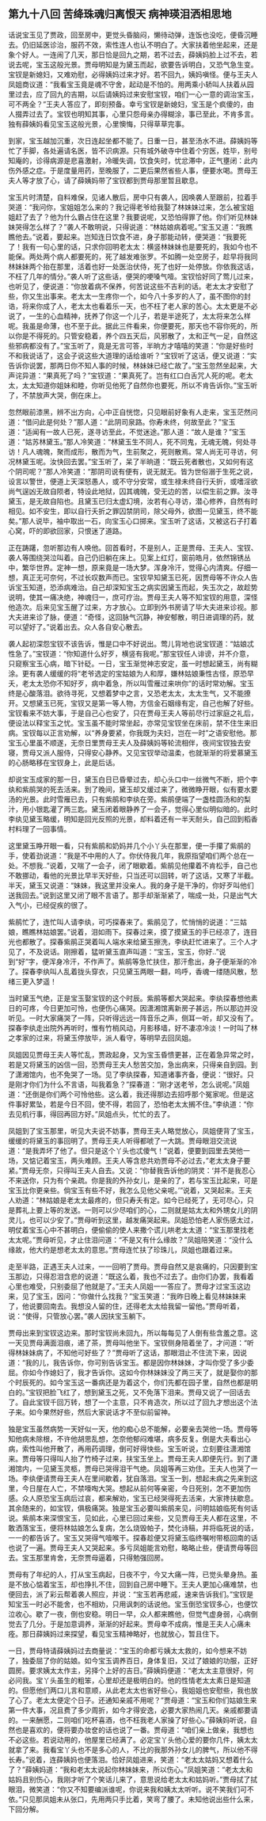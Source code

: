 ## 第九十八回 苦绛珠魂归离恨天 病神瑛泪洒相思地


<p>话说宝玉见了贾政，回至房中，更觉头昏脑闷，懒待动弹，连饭也没吃，便昏沉睡去。仍旧延医诊治，服药不效，索性连人也认不明白了。大家扶着他坐起来，还是象个好人。一连闹了几天，那日恰是回九之期，若不过去，薛姨妈脸上过不去，若说去呢，宝玉这般光景。贾母明知是为黛玉而起，欲要告诉明白，又恐气急生变。宝钗是新媳妇，又难劝慰，必得姨妈过来才好。若不回九，姨妈嗔怪。便与王夫人凤姐商议道：“我看宝玉竟是魂不守舍，起动是不怕的。用两乘小轿叫人扶着从园里过去，应了回九的吉期，以后请姨妈过来安慰宝钗，咱们一心一意的调治宝玉，可不两全？”王夫人答应了，即刻预备。幸亏宝钗是新媳妇，宝玉是个疯傻的，由人掇弄过去了。宝钗也明知其事，心里只怨母亲办得糊涂，事已至此，不肯多言。独有薛姨妈看见宝玉这般光景，心里懊悔，只得草草完事。</p>
<p>到家，宝玉越加沉重，次日连起坐都不能了。日重一日，甚至汤水不进。薛姨妈等忙了手脚，各处遍请名医，皆不识病源。只有城外破寺中住着个穷医，姓毕，别号知庵的，诊得病源是悲喜激射，冷暖失调，饮食失时，忧忿滞中，正气壅闭：此内伤外感之症。于是度量用药，至晚服了，二更后果然省些人事，便要水喝。贾母王夫人等才放了心，请了薛姨妈带了宝钗都到贾母那里暂且歇息。</p>
<p>宝玉片时清楚，自料难保，见诸人散后，房中只有袭人，因唤袭人至跟前，拉着手哭道：“我问你，宝姐姐怎么来的？我记得老爷给我娶了林妹妹过来，怎么被宝姐姐赶了去了？他为什么霸占住在这里？我要说呢，又恐怕得罪了他。你们听见林妹妹哭得怎么样了？”袭人不敢明说，只得说道：“林姑娘病着呢。”宝玉又道：“我瞧瞧他去。”说着，要起来。岂知连日饮食不进，身子那能动转，便哭道：“我要死了！我有一句心里的话，只求你回明老太太：横竖林妹妹也是要死的，我如今也不能保。两处两个病人都要死的，死了越发难张罗。不如腾一处空房子，趁早将我同林妹妹两个抬在那里，活着也好一处医治伏侍，死了也好一处停放。你依我这话，不枉了几年的情分。”袭人听了这些话，便哭的哽嗓气噎。宝钗恰好同了莺儿过来，也听见了，便说道：“你放着病不保养，何苦说这些不吉利的话。老太太才安慰了些，你又生出事来。老太太一生疼你一个，如今八十多岁的人了，虽不图你的封诰，将来你成了人，老太太也看着乐一天，也不枉了老人家的苦心。太太更是不必说了，一生的心血精神，抚养了你这一个儿子，若是半途死了，太太将来怎么样呢。我虽是命薄，也不至于此。据此三件看来，你便要死，那天也不容你死的，所以你是不得死的。只管安稳着，养个四五天后，风邪散了，太和正气一足，自然这些邪病都没有了。”宝玉听了，竟是无言可答，半晌方才嘻嘻的笑道：“你是好些时不和我说话了，这会子说这些大道理的话给谁听？”宝钗听了这话，便又说道：“实告诉你说罢，那两日你不知人事的时候，林妹妹已经亡故了。”宝玉忽然坐起来，大声诧异道：“果真死了吗？”宝钗道：“果真死了。岂有红口白舌咒人死的呢。老太太，太太知道你姐妹和睦，你听见他死了自然你也要死，所以不肯告诉你。”宝玉听了，不禁放声大哭，倒在床上。</p>
<p>忽然眼前漆黑，辨不出方向，心中正自恍惚，只见眼前好象有人走来，宝玉茫然问道：“借问此是何处？”那人道：“此阴司泉路。你寿未终，何故至此？”宝玉道：“适闻有一故人已死，遂寻访至此，不觉迷途。”那人道：“故人是谁？”宝玉道：“姑苏林黛玉。”那人冷笑道：“林黛玉生不同人，死不同鬼，无魂无魄，何处寻访！凡人魂魄，聚而成形，散而为气，生前聚之，死则散焉。常人尚无可寻访，何况林黛玉呢。汝快回去罢。”宝玉听了，呆了半晌道：“既云死者散也，又如何有这个阴司呢？”那人冷笑道：“那阴司说有便有，说无就无。皆为世俗溺于生死之说，设言以警世，便道上天深怒愚人，或不守分安常，或生禄未终自行夭折，或嗜淫欲尚气逞凶无故自陨者，特设此地狱，囚其魂魄，受无边的苦，以偿生前之罪。汝寻黛玉，是无故自陷也。且黛玉已归太虚幻境，汝若有心寻访，潜心修养，自然有时相见。如不安生，即以自行夭折之罪囚禁阴司，除父母外，欲图一见黛玉，终不能矣。”那人说毕，袖中取出一石，向宝玉心口掷来。宝玉听了这话，又被这石子打着心窝，吓的即欲回家，只恨迷了道路。</p>
<p>正在踌躇，忽听那边有人唤他。回首看时，不是别人，正是贾母、王夫人、宝钗、袭人等围绕哭泣叫着。自己仍旧躺在床上。见案上红灯，窗前皓月，依然锦锈丛中，繁华世界。定神一想，原来竟是一场大梦。浑身冷汗，觉得心内清爽。仔细一想，真正无可奈何，不过长叹数声而已。宝钗早知黛玉已死，因贾母等不许众人告诉宝玉知道，恐添病难治。自己却深知宝玉之病实因黛玉而起，失玉次之，故趁势说明，使其一痛决绝，神魂归一，庶可疗治。贾母王夫人等不知宝钗的用意，深怪他造次。后来见宝玉醒了过来，方才放心。立即到外书房请了毕大夫进来诊视。那大夫进来诊了脉，便道：“奇怪，这回脉气沉静，神安郁散，明日进调理的药，就可以望好了。”说着出去。众人各自安心散去。</p>
<p>袭人起初深怨宝钗不该告诉，惟是口中不好说出。莺儿背地也说宝钗道：“姑娘忒性急了。”宝钗道：“你知道什么好歹，横竖有我呢。”那宝钗任人诽谤，并不介意，只窥察宝玉心病，暗下针砭。一日，宝玉渐觉神志安定，虽一时想起黛玉，尚有糊涂。更有袭人缓缓的将“老爷选定的宝姑娘为人和厚，嫌林姑娘秉性古怪，原恐早夭，老太太恐你不知好歹，病中着急，所以叫雪雁过来哄你”的话时常劝解。宝玉终是心酸落泪。欲待寻死，又想着梦中之言，又恐老太太，太太生气，又不能撩开。又想黛玉已死，宝钗又是第一等人物，方信金石姻缘有定，自己也解了好些。宝钗看来不妨大事，于是自己心也安了，只在贾母王夫人等前尽行过家庭之礼后，便设法以释宝玉之忧。宝玉虽不能时常坐起，亦常见宝钗坐在床前，禁不住生来旧病。宝钗每以正言劝解，以“养身要紧，你我既为夫妇，岂在一时”之语安慰他。那宝玉心里虽不顺遂，无奈日里贾母王夫人及薛姨妈等轮流相伴，夜间宝钗独去安寝，贾母又派人服侍，只得安心静养。又见宝钗举动温柔，也就渐渐的将爱慕黛玉的心肠略移在宝钗身上，此是后话。</p>
<p>却说宝玉成家的那一日，黛玉白日已昏晕过去，却心头口中一丝微气不断，把个李纨和紫鹃哭的死去活来。到了晚间，黛玉却又缓过来了，微微睁开眼，似有要水要汤的光景。此时雪雁已去，只有紫鹃和李纨在旁。紫鹃便端了一盏桂圆汤和的梨汁，用小银匙灌了两三匙。黛玉闭着眼静养了一会子，觉得心里似明似暗的。此时李纨见黛玉略缓，明知是回光反照的光景，却料着还有一半天耐头，自己回到稻香村料理了一回事情。</p>
<p>这里黛玉睁开眼一看，只有紫鹃和奶妈并几个小丫头在那里，便一手攥了紫鹃的手，使着劲说道：“我是不中用的人了。你伏侍我几年，我原指望咱们两个总在一处。不想我..”说着，又喘了一会子，闭了眼歇着。紫鹃见他攥着不肯松手，自己也不敢挪动，看他的光景比早半天好些，只当还可以回转，听了这话，又寒了半截。半天，黛玉又说道：“妹妹，我这里并没亲人。我的身子是干净的，你好歹叫他们送我回去。”说到这里又闭了眼不言语了。那手却渐渐紧了，喘成一处，只是出气大入气小，已经促疾的很了。</p>
<p>紫鹃忙了，连忙叫人请李纨，可巧探春来了。紫鹃见了，忙悄悄的说道：“三姑娘，瞧瞧林姑娘罢。”说着，泪如雨下。探春过来，摸了摸黛玉的手已经凉了，连目光也都散了。探春紫鹃正哭着叫人端水来给黛玉擦洗，李纨赶忙进来了。三个人才见了，不及说话。刚擦着，猛听黛玉直声叫道：“宝玉，宝玉，你好..”说到“好”字，便浑身冷汗，不作声了。紫鹃等急忙扶住，那汗愈出，身子便渐渐的冷了。探春李纨叫人乱着拢头穿衣，只见黛玉两眼一翻，呜呼，香魂一缕随风散，愁绪三更入梦遥！</p>
<p>当时黛玉气绝，正是宝玉娶宝钗的这个时辰。紫鹃等都大哭起来。李纨探春想他素日的可疼，今日更加可怜，也便伤心痛哭。因潇湘馆离新房子甚远，所以那边并没听见。一时大家痛哭了一阵，只听得远远一阵音乐之声，侧耳一听，却又没有了。探春李纨走出院外再听时，惟有竹梢风动，月影移墙，好不凄凉冷淡！一时叫了林之孝家的过来，将黛玉停放毕，派人看守，等明早去回凤姐。</p>
<p>凤姐因见贾母王夫人等忙乱，贾政起身，又为宝玉昏愦更甚，正在着急异常之时，若是又将黛玉的凶信一回，恐贾母王夫人愁苦交加，急出病来，只得亲自到园。到了潇湘馆内，也不免哭了一场。见了李纨探春，知道诸事齐备，便说：“很好。只是刚才你们为什么不言语，叫我着急？”探春道：“刚才送老爷，怎么说呢。”凤姐道：“还倒是你们两个可怜他些。这么着，我还得那边去招呼那个冤家呢。但是这件事好累坠，若是今日不回，使不得，若回了，恐怕老太太搁不住。”李纨道：“你去见机行事，得回再回方好。”凤姐点头，忙忙的去了。</p>
<p>凤姐到了宝玉那里，听见大夫说不妨事，贾母王夫人略觉放心，凤姐便背了宝玉，缓缓的将黛玉的事回明了。贾母王夫人听得都唬了一大跳。贾母眼泪交流说道：“是我弄坏了他了。但只是这个丫头也忒傻气！”说着，便要到园里去哭他一场，又惦记着宝玉，两头难顾。王夫人等含悲共劝贾母不必过去，”老太太身子要紧。”贾母无奈，只得叫王夫人自去。又说：“你替我告诉他的阴灵：‘并不是我忍心不来送你，只为有个亲疏。你是我的外孙女儿，是亲的了，若与宝玉比起来，可是宝玉比你更亲些。倘宝玉有些不好，我怎么见他父亲呢。’”说着，又哭起来。王夫人劝道：“林姑娘是老太太最疼的，但只寿夭有定。如今已经死了，无可尽心，只是葬礼上要上等的发送。一则可以少尽咱们的心，二则就是姑太太和外甥女儿的阴灵儿，也可以少安了。”贾母听到这里，越发痛哭起来。凤姐恐怕老人家伤感太过，明仗着宝玉心中不甚明白，便偷偷的使人来撒个谎儿哄老太太道：“宝玉那里找老太太呢。”贾母听见，才止住泪问道：“不是又有什么缘故？”凤姐陪笑道：“没什么缘故，他大约是想老太太的意思。”贾母连忙扶了珍珠儿，凤姐也跟着过来。</p>
<p>走至半路，正遇王夫人过来，一一回明了贾母。贾母自然又是哀痛的，只因要到宝玉那边，只得忍泪含悲的说道：“既这么着，我也不过去了。由你们办罢，我看着心里也难受，只别委屈了他就是了。”王夫人凤姐一一答应了。贾母才过宝玉这边来，见了宝玉，因问：“你做什么找我？”宝玉笑道：“我昨日晚上看见林妹妹来了，他说要回南去。我想没人留的住，还得老太太给我留一留他。”贾母听着，说：“使得，只管放心罢。”袭人因扶宝玉躺下。</p>
<p>贾母出来到宝钗这边来。那时宝钗尚未回九，所以每每见了人倒有些含羞之意。这一天见贾母满面泪痕，递了茶，贾母叫他坐下。宝钗侧身陪着坐了，才问道：“听得林妹妹病了，不知他可好些了？”贾母听了这话，那眼泪止不住流下来，因说道：“我的儿，我告诉你，你可别告诉宝玉。都是因你林妹妹，才叫你受了多少委屈。你如今作媳妇了，我才告诉你。这如今你林妹妹没了两三天了，就是娶你的那个时辰死的。如今宝玉这一番病还是为着这个，你们先都在园子里，自然也都是明白的。”宝钗把脸飞红了，想到黛玉之死，又不免落下泪来。贾母又说了一回话去了。自此宝钗千回万转，想了一个主意，只不肯造次，所以过了回九才想出这个法子来。如今果然好些，然后大家说话才不至似前留神。</p>
<p>独是宝玉虽然病势一天好似一天，他的痴心总不能解，必要亲去哭他一场。贾母等知他病未除根，不许他胡思乱想，怎奈他郁闷难堪，病多反复。倒是大夫看出心病，索性叫他开散了，再用药调理，倒可好得快些。宝玉听说，立刻要往潇湘馆来。贾母等只得叫人抬了竹椅子过来，扶宝玉坐上。贾母王夫人即便先行。到了潇湘馆内，一见黛玉灵柩，贾母已哭得泪干气绝。凤姐等再三劝住。王夫人也哭了一场。李纨便请贾母王夫人在里间歇着，犹自落泪。宝玉一到，想起未病之先来到这里，今日屋在人亡，不禁嚎啕大哭。想起从前何等亲密，今日死别，怎不更加伤感。众人原恐宝玉病后过哀，都来解劝，宝玉已经哭得死去活来，大家搀扶歇息。其余随来的，如宝钗，俱极痛哭。独是宝玉必要叫紫鹃来见，问明姑娘临死有何话说。紫鹃本来深恨宝玉，见如此，心里已回过来些，又见贾母王夫人都在这里，不敢洒落宝玉，便将林姑娘怎么复病，怎么烧毁帕子，焚化诗稿，并将临死说的话，一一的都告诉了。宝玉又哭得气噎喉干。探春趁便又将黛玉临终嘱咐带柩回南的话也说了一遍。贾母王夫人又哭起来。多亏凤姐能言劝慰，略略止些，便请贾母等回去。宝玉那里肯舍，无奈贾母逼着，只得勉强回房。</p>
<p>贾母有了年纪的人，打从宝玉病起，日夜不宁，今又大痛一阵，已觉头晕身热。虽是不放心惦着宝玉，却也挣扎不住，回到自己房中睡下。王夫人更加心痛难禁，也便回去，派了彩云帮着袭人照应，并说：“宝玉若再悲戚，速来告诉我们。”宝钗是知宝玉一时必不能舍，也不相劝，只用讽刺的话说他。宝玉倒恐宝钗多心，也便饮泣收心。歇了一夜，倒也安稳。明日一早，众人都来瞧他，但觉气虚身弱，心病倒觉去了几分。于是加意调养，渐渐的好起来。贾母幸不成病，惟是王夫人心痛未痊。那日薛姨妈过来探望，看见宝玉精神略好，也就放心，暂且住下。</p>
<p>一日，贾母特请薛姨妈过去商量说：“宝玉的命都亏姨太太救的，如今想来不妨了，独委屈了你的姑娘。如今宝玉调养百日，身体复旧，又过了娘娘的功服，正好圆房。要求姨太太作主，另择个上好的吉日。”薛姨妈便道：“老太太主意很好，何必问我。宝丫头虽生的粗笨，心里却还是极明白的。他的性情老太太素日是知道的。但愿他们两口儿言和意顺，从此老太太也省好些心，我姐姐也安慰些，我也放了心了。老太太便定个日子。还通知亲戚不用呢？”贾母道：“宝玉和你们姑娘生来第一件大事，况且费了多少周折，如今才得安逸，必要大家热闹几天。亲戚都要请的。一来酬愿，二则咱们吃杯喜酒，也不枉我老人家操了好些心。”薛姨妈听说，自然也是喜欢的，便将要办妆奁的话也说了一番。贾母道：“咱们亲上做亲，我想也不必这些。若说动用的，他屋里已经满了。必定宝丫头他心爱的要你几件，姨太太就拿了来。我看宝丫头也不是多心的人，不比的我那外孙女儿的脾气，所以他不得长寿。”说着，连薛姨妈也便落泪。恰好凤姐进来，笑道：“老太太姑妈又想着什么了？”薛姨妈道：“我和老太太说起你林妹妹来，所以伤心。”凤姐笑道：“老太太和姑妈且别伤心，我刚才听了个笑话儿来了，意思说给老太太和姑妈听。”贾母拭了拭眼泪，微笑道：“你又不知要编派谁呢，你说来我和姨太太听听。说不笑我们可不依。”只见那凤姐未从张口，先用两只手比着，笑弯了腰了。未知他说出些什么来，下回分解。</p>
